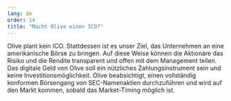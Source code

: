 ```yaml
---
lang: de
order: 14
title: "Macht Olive einen ICO?"
---
```


Olive plant kein ICO. Stattdessen ist es unser Ziel, das Unternehmen an eine amerikanische Börse zu bringen. Auf diese Weise können die Aktionäre das Risiko und die Rendite transparent und offen mit dem Management teilen. Das digitale Geld von Olive soll ein nützliches Zahlungsinstrument sein und keine Investitionsmöglichkeit. Olive beabsichtigt, einen vollständig konformen Börsengang von SEC-Namenaktien durchzuführen und wird auf den Markt kommen, sobald das Market-Timing möglich ist.
